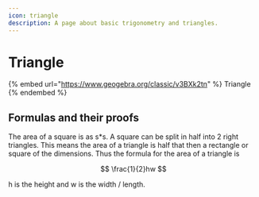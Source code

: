 ```yaml
---
icon: triangle
description: A page about basic trigonometry and triangles.
---
```


# Triangle

{% embed url="https://www.geogebra.org/classic/v3BXk2tn" %}
Triangle
{% endembed %}

## Formulas and their proofs

The area of a square is as s\*s. A square can be split in half into 2 right triangles. This means the area of a triangle is half that then a rectangle or square of the dimensions. Thus the formula for the area of a triangle is&#x20;

$$
\frac{1}{2}hw
$$

h is the height and w is the width / length.

